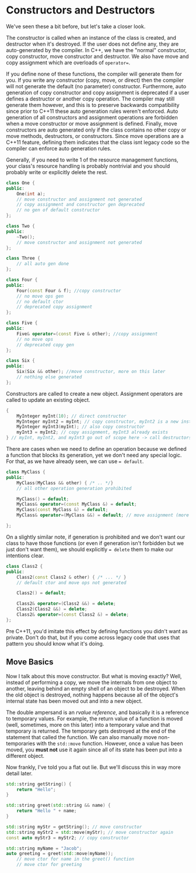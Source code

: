 # Constructors and Destructors

We've seen these a bit before, but let's take a closer look.

The constructor is called when an instance of the class is created, and destructor when it's destroyed. If the user does not define any, they are auto-generated by the compiler. In C++, we have the "normal" constructor, copy constructor, move constructor and destructor. We also have move and copy assignment which are overloads of `operator=`.

If you define none of these functions, the compiler will generate them for you. If you write any constructor (copy, move, or direct) then the compiler will not generate the default (no parameter) constructor. Furthermore, auto generation of copy constructor and copy assignment is deprecated if a user defines a destructor or another copy operation. The compiler may still generate them however, and this is to preserve backwards compatibility since prior to C++11 these auto generation rules weren't enforced. Auto generation of all constructors and assignment operations are forbidden when a move constructor or move assignment is defined. Finally, move constructors are auto generated only if the class contains no other copy or move methods, destructors, or constructors. Since move operations are a C++11 feature, defining them indicates that the class isnt legacy code so the compiler can enforce auto generation rules.

Generally, if you need to write 1 of the resource management functions, your class's resource handling is probably nontrivial and you should probably write or explicitly delete the rest. 

```C++
class One {
public:
    One(int a);
    // move constructor and assignment not generated
    // copy assignment and constructor gen deprecated
    // no gen of default constructor
};

class Two {
public:
    ~Two();
    // move constructor and assignment not generated
};

class Three {
    // all auto gen done
};

class Four {
public:
    Four(const Four & f); //copy constructor
    // no move ops gen 
    // no default ctor
    // deprecated copy assignment
};

class Five {
public:
    Five& operator=(const Five & other); //copy assignment
    // no move ops
    // deprecated copy gen
};

class Six {
public:
    Six(Six && other); //move constructor, more on this later
    // nothing else generated
};

```

Constructors are called to create a new object. Assignment operators are called to update an existing object.

```C++
{
    MyInteger myInt(10); // direct constructor
    MyInteger myInt2 = myInt; // copy constructor, myInt2 is a new instance
    MyInteger myInt3(myInt); // also copy constructor
    myInt3 = myInt2; // copy assignment, myInt3 already exists
} // myInt, myInt2, and myInt3 go out of scope here -> call destructors of all of them
```

There are cases when we need to define an operation because we defined a function that blocks its generation, yet we don't need any special logic. For that, as we have already seen, we can use `= default`.

```C++
class MyClass {
public:
    MyClass(MyClass && other) { /* .. */}
    // all other operation generation prohibited

    MyClass() = default;
    MyClass& operator=(const MyClass &) = default;
    MyClass(const MyClass &) = default;
    MyClass& operator=(MyClass &&) = default; // move assignment (more on this later)

};
```

On a slightly similar note, if generation is prohibited and we don't want our class to have those functions (or even if generation isn't forbidden but we just don't want them), we should explicitly `= delete` them to make our intentions clear.

```C++
class Class2 {
public:
    Class2(const Class2 & other) { /* ... */ }
    // default ctor and move ops not generated

    Class2() = default;

    Class2& operator=(Class2 &&) = delete;
    Class2(Class2 &&) = delete;
    Class2& operator=(const Class2 &) = delete;
};
```

Pre C++11, you'd imitate this effect by defining functions you didn't want as private. Don't do that, but if you come across legacy code that uses that pattern you should know what it's doing.

## Move Basics

Now I talk about this move constructor. But what is moving exactly? Well, instead of performing a copy, we move the internals from one object to another, leaving behind an empty shell of an object to be destroyed. When the old object is destroyed, nothing happens because all of the object's internal state has been moved out and into a new object.

The double ampersand is an *rvalue reference*, and basically it is a reference to temporary values. For example, the return value of a function is moved (well, sometimes, more on this later) into a temporary value and that temporary is returned. The temporary gets destroyed at the end of the statement that called the function. We can also manually move non-temporaries with the `std::move` function. However, once a value has been moved, you **must not** use it again since all of its state has been put into a different object.

Now frankly, I've told you a flat out lie. But we'll discuss this in way more detail later.

```C++
std::string getString() {
    return "Hello";
}

std::string greet(std::string && name) {
    return "Hello " + name;
}

std::string myStr = getString(); // move constructor
std::string myStr2 = std::move(myStr); // move constructor again
const auto myStr3 = myStr2; // copy constructor

std::string myName = "Jacob";
auto greeting = greet(std::move(myName));
    // move ctor for name in the greet() function
    // move ctor for greeting
```